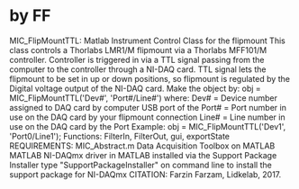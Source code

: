 # by FF
MIC_FlipMountTTL: Matlab Instrument Control Class for the flipmount
This class controls a Thorlabs LMR1/M flipmount via a Thorlabs MFF101/M
controller.  Controller is triggered in via a TTL signal passing from the
computer to the controller through a NI-DAQ card. TTL signal lets the
flipmount to be set in up or down positions, so flipmount is regulated by
the Digital voltage output of the NI-DAQ card.
Make the object by: obj = MIC_FlipMountTTL('Dev#', 'Port#/Line#') where:
Dev#  = Device number assigned to DAQ card by computer USB port of the
Port# = Port number in use on the DAQ card by your flipmount connection
Line# = Line number in use on the DAQ card by the Port
Example: obj = MIC_FlipMountTTL('Dev1', 'Port0/Line1');
Functions: FilterIn, FilterOut, gui, exportState
REQUIREMENTS:
MIC_Abstract.m
Data Acquisition Toolbox on MATLAB
MATLAB NI-DAQmx driver in MATLAB installed via the Support Package
Installer
type "SupportPackageInstaller" on command line to install the support
package for NI-DAQmx
CITATION: Farzin Farzam, Lidkelab, 2017.
